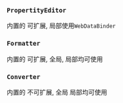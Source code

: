 ### `PropertityEditor`  
  内置的 可扩展, 局部使用`WebDataBinder`  

### `Formatter`  
  内置的 可扩展, 全局, 局部均可使用  

### `Converter`  
  内置的 不可扩展, 全局 局部均可使用